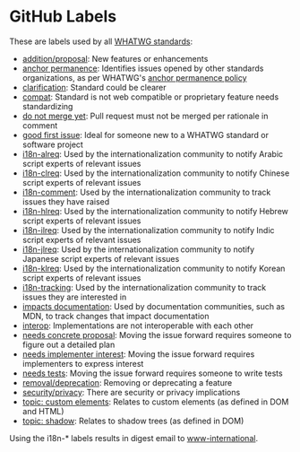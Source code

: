 # GitHub Labels

These are labels used by all [WHATWG standards](https://spec.whatwg.org/):

* [addition/proposal](https://github.com/search?q=org%3Awhatwg+label%3A%22addition%2Fproposal+is%3Aopen): New features or enhancements
* [anchor permanence](https://github.com/search?q=org%3Awhatwg+label%3A%22anchor+permanence): Identifies issues opened by other standards organizations, as per WHATWG's [anchor permanence policy](https://whatwg.org/working-mode#anchors)
* [clarification](https://github.com/search?q=org%3Awhatwg+label%3A%22clarification+is%3Aopen): Standard could be clearer
* [compat](https://github.com/search?q=org%3Awhatwg+label%3A%22compat+is%3Aopen): Standard is not web compatible or proprietary feature needs standardizing
* [do not merge yet](https://github.com/search?q=org%3Awhatwg+label%3A%22do+not+merge+yet+is%3Aopen): Pull request must not be merged per rationale in comment
* [good first issue](https://github.com/search?q=org%3Awhatwg+label%3A%22good+first+issue+is%3Aopen): Ideal for someone new to a WHATWG standard or software project
* [i18n-alreq](https://github.com/search?q=org%3Awhatwg+label%3A%22i18n-alreq+is%3Aopen): Used by the internationalization community to notify Arabic script experts of relevant issues
* [i18n-clreq](https://github.com/search?q=org%3Awhatwg+label%3A%22i18n-clreq+is%3Aopen): Used by the internationalization community to notify Chinese script experts of relevant issues
* [i18n-comment](https://github.com/search?q=org%3Awhatwg+label%3A%22i18n-comment+is%3Aopen): Used by the internationalization community to track issues they have raised
* [i18n-hlreq](https://github.com/search?q=org%3Awhatwg+label%3A%22i18n-hlreq+is%3Aopen): Used by the internationalization community to notify Hebrew script experts of relevant issues
* [i18n-ilreq](https://github.com/search?q=org%3Awhatwg+label%3A%22i18n-ilreq+is%3Aopen): Used by the internationalization community to notify Indic script experts of relevant issues
* [i18n-jlreq](https://github.com/search?q=org%3Awhatwg+label%3A%22i18n-jlreq+is%3Aopen): Used by the internationalization community to notify Japanese script experts of relevant issues
* [i18n-klreq](https://github.com/search?q=org%3Awhatwg+label%3A%22i18n-klreq+is%3Aopen): Used by the internationalization community to notify Korean script experts of relevant issues
* [i18n-tracking](https://github.com/search?q=org%3Awhatwg+label%3A%22i18n-tracking+is%3Aopen): Used by the internationalization community to track issues they are interested in
* [impacts documentation](https://github.com/search?q=org%3Awhatwg+label%3A%22impacts+documentation): Used by documentation communities, such as MDN, to track changes that impact documentation
* [interop](https://github.com/search?q=org%3Awhatwg+label%3A%22interop+is%3Aopen): Implementations are not interoperable with each other
* [needs concrete proposal](https://github.com/search?q=org%3Awhatwg+label%3A%22needs+concrete+proposal+is%3Aopen): Moving the issue forward requires someone to figure out a detailed plan
* [needs implementer interest](https://github.com/search?q=org%3Awhatwg+label%3A%22needs+implementer+interest+is%3Aopen): Moving the issue forward requires implementers to express interest
* [needs tests](https://github.com/search?q=org%3Awhatwg+label%3A%22needs+tests+is%3Aopen): Moving the issue forward requires someone to write tests
* [removal/deprecation](https://github.com/search?q=org%3Awhatwg+label%3A%22removal%2Fdeprecation+is%3Aopen): Removing or deprecating a feature
* [security/privacy](https://github.com/search?q=org%3Awhatwg+label%3A%22security%2Fprivacy+is%3Aopen): There are security or privacy implications
* [topic: custom elements](https://github.com/search?q=org%3Awhatwg+label%3A%22topic%3A+custom+elements+is%3Aopen): Relates to custom elements (as defined in DOM and HTML)
* [topic: shadow](https://github.com/search?q=org%3Awhatwg+label%3A%22topic%3A+shadow+is%3Aopen): Relates to shadow trees (as defined in DOM)

Using the i18n-* labels results in digest email to [www-international](https://lists.w3.org/Archives/Public/www-international/).
